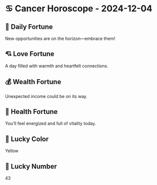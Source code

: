 # ♋ Cancer Horoscope - 2024-12-04

## 🎯 Daily Fortune

New opportunities are on the horizon—embrace them!

## 💘 Love Fortune

A day filled with warmth and heartfelt connections.

## 💰 Wealth Fortune

Unexpected income could be on its way.

## 🌱 Health Fortune

You'll feel energized and full of vitality today.

## 🎨 Lucky Color

Yellow

## 🔢 Lucky Number

43
